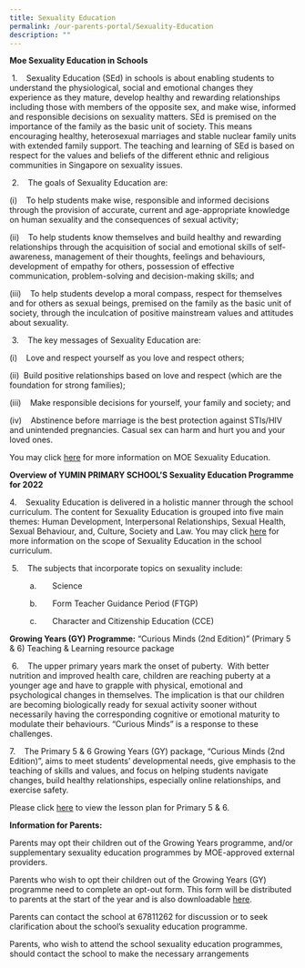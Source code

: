 ```yaml
---
title: Sexuality Education
permalink: /our-parents-portal/Sexuality-Education
description: ""
---
```

**Moe Sexuality Education in Schools**   

 1.    Sexuality Education (SEd) in schools is about enabling students to understand the physiological, social and emotional changes they experience as they mature, develop healthy and rewarding relationships including those with members of the opposite sex, and make wise, informed and responsible decisions on sexuality matters. SEd is premised on the importance of the family as the basic unit of society. This means encouraging healthy, heterosexual marriages and stable nuclear family units with extended family support. The teaching and learning of SEd is based on respect for the values and beliefs of the different ethnic and religious communities in Singapore on sexuality issues.   

 2.    The goals of Sexuality Education are: 

(i)    To help students make wise, responsible and informed decisions through the provision of accurate, current and age-appropriate knowledge on human sexuality and the consequences of sexual activity; 

(ii)    To help students know themselves and build healthy and rewarding relationships through the acquisition of social and emotional skills of self-awareness, management of their thoughts, feelings and behaviours, development of empathy for others, possession of effective communication, problem-solving and decision-making skills; and 

(iii)    To help students develop a moral compass, respect for themselves and for others as sexual beings, premised on the family as the basic unit of society, through the inculcation of positive mainstream values and attitudes about sexuality.   

 3.    The key messages of Sexuality Education are:  

(i)    Love and respect yourself as you love and respect others;
 
(ii)  Build positive relationships based on love and respect (which are the foundation for strong families);

(iii)    Make responsible decisions for yourself, your family and society; and

(iv)    Abstinence before marriage is the best protection against STIs/HIV and unintended pregnancies. Casual sex can harm and hurt you and your loved ones.  

You may click [here]() for more information on MOE Sexuality Education. 

  

**Overview of YUMIN PRIMARY SCHOOL’S Sexuality Education Programme for 2022**  

4.    Sexuality Education is delivered in a holistic manner through the school curriculum. The content for Sexuality Education is grouped into five main themes: Human Development, Interpersonal Relationships, Sexual Health, Sexual Behaviour, and, Culture, Society and Law. You may click [here](/files/Sexuality%20Education.pdf) for more information on the scope of Sexuality Education in the school curriculum.

  

 5.    The subjects that incorporate topics on sexuality include:

         a.       Science

         b.       Form Teacher Guidance Period (FTGP)

         c.       Character and Citizenship Education (CCE)   

  

**Growing Years (GY) Programme:** “Curious Minds (2nd Edition)” (Primary 5 & 6) Teaching & Learning resource package  

 6.    The upper primary years mark the onset of puberty.  With better nutrition and improved health care, children are reaching puberty at a younger age and have to grapple with physical, emotional and psychological changes in themselves. The implication is that our children are becoming biologically ready for sexual activity sooner without necessarily having the corresponding cognitive or emotional maturity to modulate their behaviours. “Curious Minds” is a response to these challenges.   

  

7.    The Primary 5 & 6 Growing Years (GY) package, “Curious Minds (2nd Edition)”, aims to meet students’ developmental needs, give emphasis to the teaching of skills and values, and focus on helping students navigate changes, build healthy relationships, especially online relationships, and exercise safety.

  
Please click [here](https://yuminpri.moe.edu.sg/qql/slot/u203/docs/Sexuality%20Education.pdf) to view the lesson plan for Primary 5 & 6.  
  
  
**Information for Parents:**  
  

Parents may opt their children out of the Growing Years programme, and/or supplementary sexuality education programmes by MOE-approved external providers.

  

Parents who wish to opt their children out of the Growing Years (GY) programme need to complete an opt-out form. This form will be distributed to parents at the start of the year and is also downloadable [here](/files/Parent%20Opt.pdf).

  

Parents can contact the school at 67811262 for discussion or to seek clarification about the school’s sexuality education programme.

  

Parents, who wish to attend the school sexuality education programmes, should contact the school to make the necessary arrangements